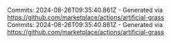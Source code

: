 Commits: 2024-08-26T09:35:40.861Z - Generated via https://github.com/marketplace/actions/artificial-grass
<br>
Commits: 2024-08-26T09:35:40.861Z - Generated via https://github.com/marketplace/actions/artificial-grass
<br>
